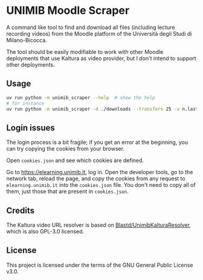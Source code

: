 # UNIMIB Moodle Scraper

A command like tool to find and download all files (including lecture recording videos) from the Moodle platform of the
Università degli Studi di Milano-Bicocca.

The tool should be easily modifiable to work with other Moodle deployments that use Kaltura as video provider, but I
don't intend to support other deployments.

## Usage

```bash
uv run python -m unimib_scraper --help  # show the help
# for instance
uv run python -m unimib_scraper -d ./downloads --transfers 25 -u n.lastname@campus.unimib.it -p PaSsWoRd
```

## Login issues

The login process is a bit fragile; if you get an error at the beginning, you can try copying the cookies from your
browser.

Open `cookies.json` and see which cookies are defined.

Go to https://elearning.unimib.it, log in. Open the developer tools, go to the
network tab, reload the page, and copy
the cookies from any request to `elearning.unimib.it` into the `cookies.json`
file. You don't need to copy all of them, just those that are present
in `cookies.json`.

## Credits

The Kaltura video URL resolver is based
on [Blastd/UnimibKalturaResolver](https://github.com/Blastd/UnimibKalturaResolver/),
which is also GPL-3.0 licensed.

## License

This project is licensed under the terms of the GNU General Public License v3.0.

